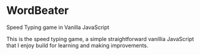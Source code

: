 # WordBeater
Speed Typing game in Vanilla JavaScript


This is the speed typing game, a simple straightforward vanillia JavaScript that I enjoy build for learning and making improvements.

